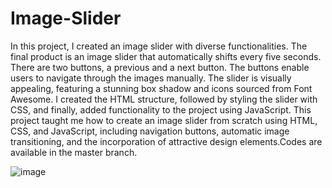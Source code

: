 # Image-Slider
In this project, I created an image slider with diverse functionalities. The final product is an image slider that automatically shifts every five seconds. There are two buttons, a previous and a next button. The buttons enable users to navigate through the images manually. The slider is visually appealing, featuring a stunning box shadow and icons sourced from Font Awesome. I created the HTML structure, followed by styling the slider with CSS, and finally, added functionality to the project using JavaScript. This project taught me how to create an image slider from scratch using HTML, CSS, and JavaScript, including navigation buttons, automatic image transitioning, and the incorporation of attractive design elements.Codes are available in the master branch.

![image](https://github.com/user-attachments/assets/1803852a-d565-4ffc-a7a4-cc359f7b0846)

